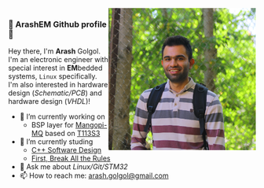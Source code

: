 <img width="300px" align="right" src="pic/980726.JPG">

### 👋 ArashEM Github profile 👋
Hey there, I'm **Arash** Golgol. I'm an electronic engineer with special interest in **EM**bedded systems, `Linux` specifically.   
I'm also interested in hardware design (_Schematic/PCB_) and hardware design (_VHDL_)!

- 🔭 I’m currently working on 
  - BSP layer for [Mangopi-MQ](https://mangopi.org/mangopi_mq) based on [T113S3](https://linux-sunxi.org/T113-s3)
- 🌱 I’m currently studing 
  - [C++ Software Design](https://www.oreilly.com/library/view/c-software-design/9781098113155/)
  - [First, Break All the Rules]()
- 💬 Ask me about _Linux/Git/STM32_
- 📫 How to reach me: arash.golgol@gmail.com
